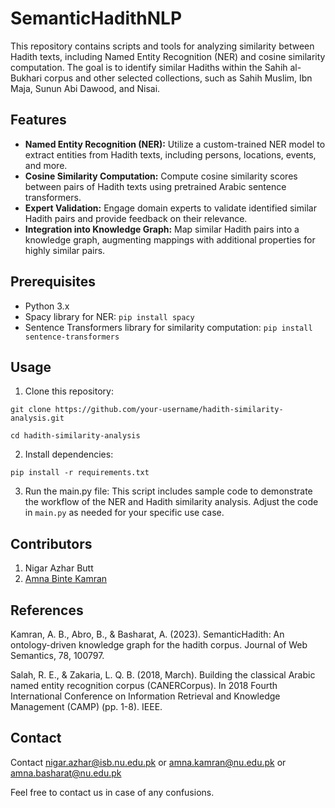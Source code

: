 # SemanticHadithNLP

This repository contains scripts and tools for analyzing similarity between Hadith texts, including Named Entity Recognition (NER) and cosine similarity computation. The goal is to identify similar Hadiths within the Sahih al-Bukhari corpus and other selected collections, such as Sahih Muslim, Ibn Maja, Sunun Abi Dawood, and Nisai.

## Features

- **Named Entity Recognition (NER):** Utilize a custom-trained NER model to extract entities from Hadith texts, including persons, locations, events, and more.
- **Cosine Similarity Computation:** Compute cosine similarity scores between pairs of Hadith texts using pretrained Arabic sentence transformers.
- **Expert Validation:** Engage domain experts to validate identified similar Hadith pairs and provide feedback on their relevance.
- **Integration into Knowledge Graph:** Map similar Hadith pairs into a knowledge graph, augmenting mappings with additional properties for highly similar pairs.

## Prerequisites

- Python 3.x
- Spacy library for NER: `pip install spacy`
- Sentence Transformers library for similarity computation: `pip install sentence-transformers`

## Usage

1. Clone this repository:

`git clone https://github.com/your-username/hadith-similarity-analysis.git`

`cd hadith-similarity-analysis`

2. Install dependencies:

`pip install -r requirements.txt`

3. Run the main.py file:
This script includes sample code to demonstrate the workflow of the NER and  Hadith similarity analysis. Adjust the code in `main.py` as needed for your specific use case.

## Contributors
1. Nigar Azhar Butt
2. [Amna Binte Kamran](https://scholar.google.com/citations?user=RJoQH-IAAAAJ&hl=en&oi=ao)

## References
Kamran, A. B., Abro, B., & Basharat, A. (2023). SemanticHadith: An ontology-driven knowledge graph for the hadith corpus. Journal of Web Semantics, 78, 100797.

Salah, R. E., & Zakaria, L. Q. B. (2018, March). Building the classical Arabic named entity recognition corpus (CANERCorpus). In 2018 Fourth International Conference on Information Retrieval and Knowledge Management (CAMP) (pp. 1-8). IEEE.

## Contact

Contact nigar.azhar@isb.nu.edu.pk or amna.kamran@nu.edu.pk or amna.basharat@nu.edu.pk

Feel free to contact us in case of any confusions.
